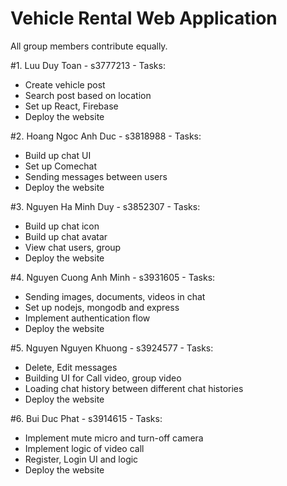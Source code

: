 # Vehicle Rental Web Application
All group members contribute equally.

#1. Luu Duy Toan - s3777213 - Tasks:
- Create vehicle post
- Search post based on location
- Set up React, Firebase
- Deploy the website

#2. Hoang Ngoc Anh Duc - s3818988 - Tasks:
- Build up chat UI
- Set up Comechat
- Sending messages between users
- Deploy the website

#3. Nguyen Ha Minh Duy - s3852307 - Tasks:
- Build up chat icon
- Build up chat avatar
- View chat users, group
- Deploy the website

#4. Nguyen Cuong Anh Minh - s3931605 - Tasks:
- Sending images, documents, videos in chat
- Set up nodejs, mongodb and express
- Implement authentication flow
- Deploy the website

#5. Nguyen Nguyen Khuong - s3924577 - Tasks:
- Delete, Edit messages
- Building UI for Call video, group video
- Loading chat history between different chat histories
- Deploy the website

#6. Bui Duc Phat - s3914615 - Tasks:
- Implement mute micro and turn-off camera
- Implement logic of video call
- Register, Login UI and logic
- Deploy the website

